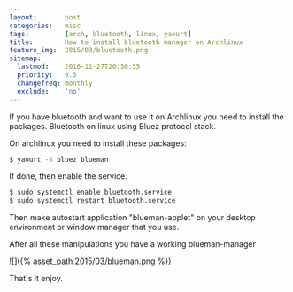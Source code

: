 ```yaml
---
layout:       post
categories:   misc
tags:         [arch, bluetooth, linux, yaourt]
title:        How to install bluetooth manager on Archlinux
feature_img:  2015/03/bluetooth.png
sitemap:
  lastmod:    2016-11-27T20:30:35
  priority:   0.5
  changefreq: monthly
  exclude:    'no'
---
```


If you have bluetooth and want to use it on Archlinux you need to install the packages. Bluetooth on linux using Bluez protocol stack.

On archlinux you need to install these packages:

```sh
$ yaourt -S bluez blueman
```

If done, then enable the service.

```sh
$ sudo systemctl enable bluetooth.service
$ sudo systemctl restart bluetooth.service
```

Then make autostart application "blueman-applet" on your desktop environment or window manager that you use.

After all these manipulations you have a working blueman-manager

![]({% asset_path 2015/03/blueman.png %})

That's it enjoy.